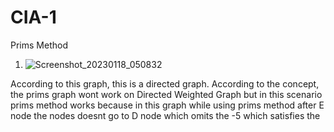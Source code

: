 # CIA-1

Prims Method 

1.
     ![Screenshot_20230118_050832](https://user-images.githubusercontent.com/55921648/213089701-e23ea087-32ea-430b-bcc5-3e57478ec984.png)

According to this graph, this is a directed graph.
   According to the concept, the prims graph wont work on Directed Weighted Graph but in this scenario prims method works because in this graph while using prims method after E node the nodes doesnt go to D node which omits the -5 which satisfies the 



